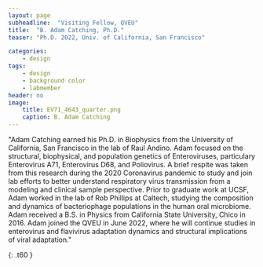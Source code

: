 ```yaml
---
layout: page
subheadline:  "Visiting Fellow, QVEU"
title:  "B. Adam Catching, Ph.D."
teaser: "Ph.D. 2022, Univ. of California, San Francisco"

categories:
    - design
tags:
    - design
    - background color
    - labmember
header: no
image:
    title: EV71_4643_quarter.png
    caption: B. Adam Catching
---
```

"Adam Catching earned his Ph.D. in Biophysics from the University of California, San Francisco in the lab of Raul Andino. Adam focused on the structural, biophysical, and population genetics of Enteroviruses, particulary Enterovirus A71, Enterovirus D68, and Poliovirus. A brief respite was taken from this research during the 2020 Coronavirus pandemic to study and join lab efforts to better understand respiratory virus transmission from a modeling and clinical sample perspective. Prior to graduate work at UCSF, Adam worked in the lab of Rob Phillips at Caltech, studying the composition and dynamics of bacteriophage populations in the human oral microbiome. Adam received a B.S. in Physics from California State University, Chico in 2016. Adam joined the QVEU in June 2022, where he will continue studies in enterovirus and flavivirus adaptation dynamics and structural implications of viral adaptation."



{: .t60 }
